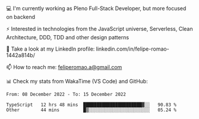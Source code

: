 💻 I'm currently working as Pleno Full-Stack Developer, but more focused on backend

⚡ Interested in technologies from the JavaScript universe, Serverless, Clean Architecture, DDD, TDD and other design patterns

👥 Take a look at my LinkedIn profile: linkedin.com/in/felipe-romao-1442a814b/

📫 How to reach me: feliperomao.a@gmail.com

📊 Check my stats from WakaTime (VS Code) and GitHub:

<!--START_SECTION:waka-->

```text
From: 08 December 2022 - To: 15 December 2022

TypeScript   12 hrs 48 mins  ██████████████████████▓░░   90.83 %
Other        44 mins         █▒░░░░░░░░░░░░░░░░░░░░░░░   05.24 %
```

<!--END_SECTION:waka-->
